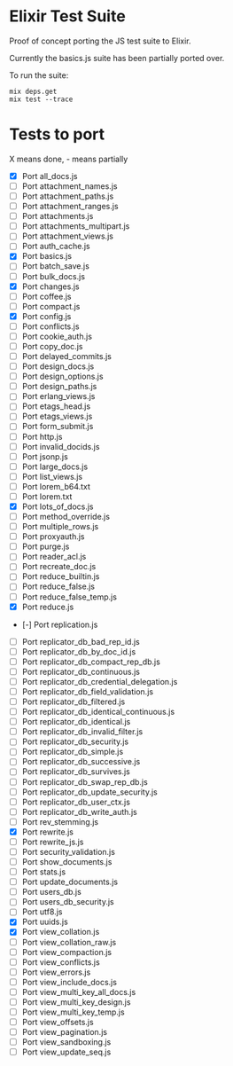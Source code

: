 # Elixir Test Suite

Proof of concept porting the JS test suite to Elixir.

Currently the basics.js suite has been partially ported over.

To run the suite:

```
mix deps.get
mix test --trace
```

# Tests to port

X means done, - means partially

  - [X] Port all_docs.js
  - [ ] Port attachment_names.js
  - [ ] Port attachment_paths.js
  - [ ] Port attachment_ranges.js
  - [ ] Port attachments.js
  - [ ] Port attachments_multipart.js
  - [ ] Port attachment_views.js
  - [ ] Port auth_cache.js
  - [X] Port basics.js
  - [ ] Port batch_save.js
  - [ ] Port bulk_docs.js
  - [X] Port changes.js
  - [ ] Port coffee.js
  - [ ] Port compact.js
  - [X] Port config.js
  - [ ] Port conflicts.js
  - [ ] Port cookie_auth.js
  - [ ] Port copy_doc.js
  - [ ] Port delayed_commits.js
  - [ ] Port design_docs.js
  - [ ] Port design_options.js
  - [ ] Port design_paths.js
  - [ ] Port erlang_views.js
  - [ ] Port etags_head.js
  - [ ] Port etags_views.js
  - [ ] Port form_submit.js
  - [ ] Port http.js
  - [ ] Port invalid_docids.js
  - [ ] Port jsonp.js
  - [ ] Port large_docs.js
  - [ ] Port list_views.js
  - [ ] Port lorem_b64.txt
  - [ ] Port lorem.txt
  - [X] Port lots_of_docs.js
  - [ ] Port method_override.js
  - [ ] Port multiple_rows.js
  - [ ] Port proxyauth.js
  - [ ] Port purge.js
  - [ ] Port reader_acl.js
  - [ ] Port recreate_doc.js
  - [ ] Port reduce_builtin.js
  - [ ] Port reduce_false.js
  - [ ] Port reduce_false_temp.js
  - [X] Port reduce.js
  - [-] Port replication.js
  - [ ] Port replicator_db_bad_rep_id.js
  - [ ] Port replicator_db_by_doc_id.js
  - [ ] Port replicator_db_compact_rep_db.js
  - [ ] Port replicator_db_continuous.js
  - [ ] Port replicator_db_credential_delegation.js
  - [ ] Port replicator_db_field_validation.js
  - [ ] Port replicator_db_filtered.js
  - [ ] Port replicator_db_identical_continuous.js
  - [ ] Port replicator_db_identical.js
  - [ ] Port replicator_db_invalid_filter.js
  - [ ] Port replicator_db_security.js
  - [ ] Port replicator_db_simple.js
  - [ ] Port replicator_db_successive.js
  - [ ] Port replicator_db_survives.js
  - [ ] Port replicator_db_swap_rep_db.js
  - [ ] Port replicator_db_update_security.js
  - [ ] Port replicator_db_user_ctx.js
  - [ ] Port replicator_db_write_auth.js
  - [ ] Port rev_stemming.js
  - [X] Port rewrite.js
  - [ ] Port rewrite_js.js
  - [ ] Port security_validation.js
  - [ ] Port show_documents.js
  - [ ] Port stats.js
  - [ ] Port update_documents.js
  - [ ] Port users_db.js
  - [ ] Port users_db_security.js
  - [ ] Port utf8.js
  - [X] Port uuids.js
  - [X] Port view_collation.js
  - [ ] Port view_collation_raw.js
  - [ ] Port view_compaction.js
  - [ ] Port view_conflicts.js
  - [ ] Port view_errors.js
  - [ ] Port view_include_docs.js
  - [ ] Port view_multi_key_all_docs.js
  - [ ] Port view_multi_key_design.js
  - [ ] Port view_multi_key_temp.js
  - [ ] Port view_offsets.js
  - [ ] Port view_pagination.js
  - [ ] Port view_sandboxing.js
  - [ ] Port view_update_seq.js
